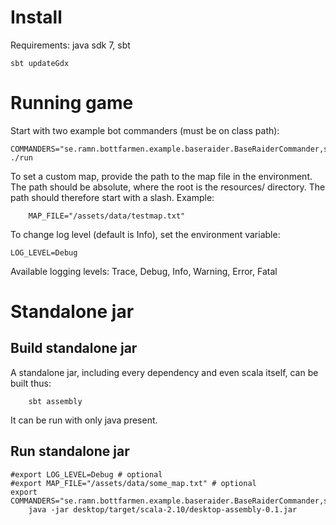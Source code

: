 Install
============

Requirements: java sdk 7, sbt

    sbt updateGdx


Running game
============

Start with two example bot commanders (must be on class path):

    COMMANDERS="se.ramn.bottfarmen.example.baseraider.BaseRaiderCommander,se.ramn.bottfarmen.example.idle.IdleCommander" ./run

To set a custom map, provide the path to the map file in the environment. The
path should be absolute, where the root is the resources/ directory. The path
should therefore start with a slash.
Example:

		MAP_FILE="/assets/data/testmap.txt"

To change log level (default is Info), set the environment variable:

    LOG_LEVEL=Debug

Available logging levels: Trace, Debug, Info, Warning, Error, Fatal


Standalone jar
==============

Build standalone jar
--------------------
A standalone jar, including every dependency and even scala itself, can be
built thus:

		sbt assembly

It can be run with only java present.


Run standalone jar
------------------

    #export LOG_LEVEL=Debug # optional
    #export MAP_FILE="/assets/data/some_map.txt" # optional
    export COMMANDERS="se.ramn.bottfarmen.example.baseraider.BaseRaiderCommander,se.ramn.bottfarmen.example.idle.IdleCommander"
		java -jar desktop/target/scala-2.10/desktop-assembly-0.1.jar
